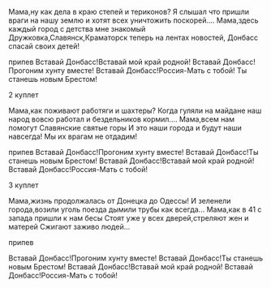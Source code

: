 Мама,ну как дела в краю степей и териконов?
Я слышал что пришли враги на нашу землю и хотят всех уничтожить поскорей....
Мама,здесь каждый город с детства мне знакомый
Дружковка,Славянск,Краматорск
теперь на лентах новостей,
Донбасс спасай своих детей!

припев
Вставай Донбасс!Вставай мой край родной!
Вставай Донбасс!Прогоним хунту вместе!
Вставай Донбасс!Россия-Мать с тобой!
Ты станешь новым Брестом!

2 куплет

Мама,как поживают работяги и шахтеры?
Когда гуляли на майдане наш народ вовсю работал и бездельников кормил....
Мама,всем нам помогут Славянские святые горы
И это наши города и будут наши навсегда!
Мы их врагам не отдадим!

припев
Вставай Донбасс!Прогоним хунту вместе!
Вставай Донбасс!Ты станешь новым Брестом!
Вставай Донбасс!Вставай мой край родной!
Вставай Донбасс!Россия-Мать с тобой!

3 куплет

Мама,жизнь продолжалась от Донецка до Одессы!
И зеленели города,возили уголь поезда дымили трубы как всегда...
Мама,как в 41 с запада пришли к нам бесы
Стоят уже у всех дверей,стреляют жен и матерей
Сжигают заживо людей...

припев

Вставай Донбасс!Прогоним хунту вместе!
Вставай Донбасс!Ты станешь новым Брестом!
Вставай Донбасс!Вставай мой край родной!
Вставай Донбасс!Россия-Мать с тобой!
